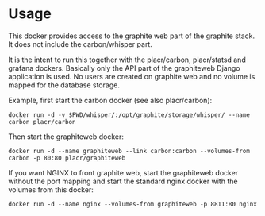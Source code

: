 # Usage

This docker provides access to the graphite web part of the graphite stack. It does not include the carbon/whisper part.

It is the intent to run this together with the placr/carbon, placr/statsd and grafana dockers. Basically only the API part of the graphiteweb Django application is used. No users are created on graphite web and no volume is mapped for the database storage.

Example, first start the carbon docker (see also placr/carbon):

	docker run -d -v $PWD/whisper/:/opt/graphite/storage/whisper/ --name carbon placr/carbon
	
Then start the graphiteweb docker:

	docker run -d --name graphiteweb --link carbon:carbon --volumes-from carbon -p 80:80 placr/graphiteweb

If you want NGINX to front graphite web, start the graphiteweb docker without the port mapping and start the standard nginx docker with the volumes from this docker:

	docker run -d --name nginx --volumes-from graphiteweb -p 8811:80 nginx
	
